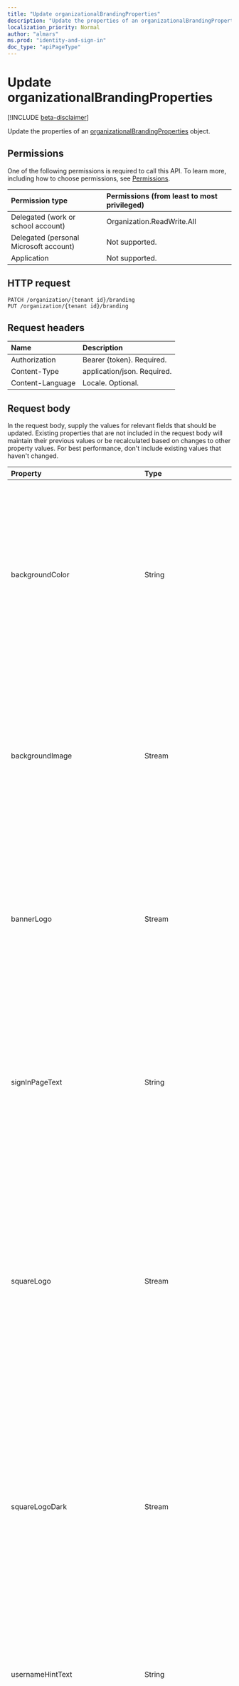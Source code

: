```yaml
---
title: "Update organizationalBrandingProperties"
description: "Update the properties of an organizationalBrandingProperties object."
localization_priority: Normal
author: "almars"
ms.prod: "identity-and-sign-in"
doc_type: "apiPageType"
---
```


# Update organizationalBrandingProperties

[!INCLUDE [beta-disclaimer](../../includes/beta-disclaimer.md)]

Update the properties of an [organizationalBrandingProperties](../resources/organizationalbrandingproperties.md) object.

## Permissions

One of the following permissions is required to call this API. To learn more, including how to choose permissions, see [Permissions](/graph/permissions-reference).

| Permission type                        | Permissions (from least to most privileged) |
|:---------------------------------------|:--------------------------------------------|
| Delegated (work or school account)     | Organization.ReadWrite.All |
| Delegated (personal Microsoft account) | Not supported. |
| Application                            | Not supported. |

## HTTP request

<!-- { "blockType": "ignored" } -->

```http
PATCH /organization/{tenant id}/branding
PUT /organization/{tenant id}/branding
```

## Request headers

| Name       | Description|
|:-----------|:-----------|
| Authorization | Bearer {token}. Required. |
| Content-Type  | application/json. Required.  |
| Content-Language  | Locale. Optional.  |

## Request body

In the request body, supply the values for relevant fields that should be updated. Existing properties that are not included in the request body will maintain their previous values or be recalculated based on changes to other property values. For best performance, don't include existing values that haven't changed.

| Property     | Type        | Description |
|:-------------|:------------|:------------|
|backgroundColor|String|Color that will appear in place of the background image in low-bandwidth connections. The primary color of your banner logo or your organization color is recommended to be used here. Specify this in hexadecimal (for example, white is #FFFFFF).|
|backgroundImage|Stream| Image that appears as the background of the sign in page. Allowed types are PNG or JPEG no larger than 1920 x 1080 pixels, and smaller than 300kb. A smaller image will reduce bandwidth requirements and make page loads more performant. |
|bannerLogo|Stream| A banner version of your company logo which appears appears on the sign-in page. Allowed types are PNG or JPEG no larger than 36 × 245 pixels. We recommend using a transparent image with no padding around the logo. |
|signInPageText|String|Text that appears at the bottom of the sign-in box. You can use this to communicate additional information, such as the phone number to your help desk or a legal statement. This text must be Unicode and not exceed 1024 characters.|
|squareLogo|Stream| Square version of your company logo that appears in Windows 10 out-of-box experiences (OOBE) and when Windows Autopilot is enabled for deployment. Allowed types are PNG or JPEG no larger than 240 ⅹ 240 pixels and no more than 10 KB in size. We recommend using a transparent image with no padding around the logo. |
|squareLogoDark|Stream| A dark square version of your company logo that appears in Windows 10 out-of-box experiences (OOBE) and when Windows Autopilot is enabled for deployment. Allowed types are PNG or JPEG no larger than 240 ⅹ 240 pixels and no more than 10 KB in size. We recommend using a transparent image with no padding around the logo. |
|usernameHintText|String|String that shows as the hint in the username textbox on the sign in screen. This text must be Unicode, without links or code, and can't exceed 64 characters.|
|customAccountResetCredentialsUrl|String| String of custom URL for reseting account credentials.This text must be Unicode and not exceed 128 characters.|
|customCannotAcessYourAccountText|String| String to replace the display text for the "Cannot access your account” hyperlink  inside of the sign-in form.This text must be Unicode and not exceed 256 characters.|
|customCannotAcessYourAccountUrl|String| String of custom URL to “Common URL“ field to replace Microsoft Self-Service Password Reset (SSPR) solution hyperlink.This text must be Unicode and not exceed 128 characters.|
|customForgotMyPasswordText|String| String to replace the default display text of "Forgot my password" hyperlink inside of the sign-in form. This text must be Unicode and not exceed 256 characters.|
|customPrivacyAndCookiesText|Edm.String|String to replace a default value of the Privacy and Cookies URL display text in the footer.This text must be Unicode and not exceed 256 characters.|
|customPrivacyAndCookiesUrl|String|String of custom URL to replace the default value of the Privacy and Cookies Url in the footer.This text must be Unicode and not exceed 128 characters.|
|customResetItNowText|String|String to replace the display text for the password reset solution hyperlink.This text must be Unicode and not exceed 256 characters.|
|customTermsofUseText|String|String to replace the display text for the Terms of Use” hyperlink in the footer. This text must be Unicode and not exceed 256 characters.|
|customTermsOfUseUrl|String| String of custom URL to replace the default value of the Terms of Use URL in the footer. This text must be Unicode and not exceed 128characters.|
|favicon|Stream| A custom browser icon (favicon) to replace a default “Microsoft logo” value utilizing AAD Company Branding blade.|
|faviconRelativeUrl|String| A read-only, relative link of the **favicon** property served via a CDN provider. Combine it with one value of the **cdnList** property to form the absolute URL. If the current CDN provider is down or responds with an error code, try with a different value of the **cdnList** property.|
|headerBackgroundColor|String| String containing RGB color that will enable admins customize the color of the header|
|loginPageTextVisibilitySettings|Microsoft.graph.loginPageTextVisibilitySettings|This is a complex type that represents the various texts that can be hidden on the login page for a tenant|

The **id** property is ignored when passed in.

## Response

If successful, this method returns a `204 OK` response code.

## Examples
### Example 1: Update default branding
If the branding already exists, `PATCH` will replace only the specified properties, leaving unspecified properties unchanged. 
#### Request

The following is an example of the request.

# [HTTP](#tab/http)
<!-- {
  "blockType": "request",
  "name": "update_organizationalbrandingproperties_1"
}-->

```http
PATCH https://graph.microsoft.com/beta/organization/d69179bf-f4a4-41a9-a9de-249c0f2efb1d/branding
Content-Type: application/json

{
    "signInPageText":"Default",
    "usernameHintText":"DefaultHint"
}
```
# [C#](#tab/csharp)
[!INCLUDE [sample-code](../includes/snippets/csharp/update-organizationalbrandingproperties-1-csharp-snippets.md)]
[!INCLUDE [sdk-documentation](../includes/snippets/snippets-sdk-documentation-link.md)]

# [JavaScript](#tab/javascript)
[!INCLUDE [sample-code](../includes/snippets/javascript/update-organizationalbrandingproperties-1-javascript-snippets.md)]
[!INCLUDE [sdk-documentation](../includes/snippets/snippets-sdk-documentation-link.md)]

# [Objective-C](#tab/objc)
[!INCLUDE [sample-code](../includes/snippets/objc/update-organizationalbrandingproperties-1-objc-snippets.md)]
[!INCLUDE [sdk-documentation](../includes/snippets/snippets-sdk-documentation-link.md)]

# [Java](#tab/java)
[!INCLUDE [sample-code](../includes/snippets/java/update-organizationalbrandingproperties-1-java-snippets.md)]
[!INCLUDE [sdk-documentation](../includes/snippets/snippets-sdk-documentation-link.md)]

---


#### Response
The following is an example of the response.

<!-- {
  "blockType": "response",
  "truncated": true,
  "@odata.type": "microsoft.graph.organizationalBrandingProperties"
} -->

```http
HTTP/1.1 204 OK
```

In this case, the values of the default branding are updated but no values are changed on any localization.

### Example 2: Update bannerLogo for default branding
The following request updates the banner logo for the default branding.
#### Request

The following is an example of the request.

<!-- {
  "blockType": "request",
  "name": "update_organizationalbrandingproperties_2"
}-->

```http
PATCH https://graph.microsoft.com/beta/organization/d69179bf-f4a4-41a9-a9de-249c0f2efb1d/branding/bannerLogo
Content-Type: image/jpeg

<Image>
```

#### Response
The following is an example of the response.

<!-- {
  "blockType": "response",
  "truncated": true,
  "@odata.type": "microsoft.graph.organizationalBrandingProperties"
} -->

```http
HTTP/1.1 204 No Content
```

### Example 3: Update localized branding
If **Content-Language** header is specified, the localization associated with **Content-Language** is first created if it doesn't already exist, and then updated using the specified values. The default branding is not changed.
#### Request

The following is an example of the request.
<!-- {
  "blockType": "request",
  "name": "update_organizationalbrandingproperties_3"
}-->

```http
PATCH https://graph.microsoft.com/beta/organization/d69179bf-f4a4-41a9-a9de-249c0f2efb1d/branding
Content-Type: application/json
Content-Language: fr

{
    "backgroundColor":"#FFFF33"
}
```

#### Response
The following is an example of the response.

<!-- {
  "blockType": "response",
  "truncated": true,
  "@odata.type": "microsoft.graph.organizationalBrandingProperties"
} -->

```http
HTTP/1.1 204 No Content
```

Following this request, the `fr` localization is updated with the new value of **backgroundColor**, but no change is made to the default branding.

### Example 4: Replace default branding and all localizations
If the branding already exists, `PUT` will replace the default branding and any localizations.
#### Request

The following is an example of the request.

# [HTTP](#tab/http)
<!-- {
  "blockType": "request",
  "name": "update_organizationalbrandingproperties_4"
}-->

```http
PUT https://graph.microsoft.com/beta/organization/d69179bf-f4a4-41a9-a9de-249c0f2efb1d/branding
Content-Type: application/json
Content-Language: fr

{
    "backgroundColor":"#FFFF33"
}
```
# [C#](#tab/csharp)
[!INCLUDE [sample-code](../includes/snippets/csharp/update-organizationalbrandingproperties-4-csharp-snippets.md)]
[!INCLUDE [sdk-documentation](../includes/snippets/snippets-sdk-documentation-link.md)]

# [JavaScript](#tab/javascript)
[!INCLUDE [sample-code](../includes/snippets/javascript/update-organizationalbrandingproperties-4-javascript-snippets.md)]
[!INCLUDE [sdk-documentation](../includes/snippets/snippets-sdk-documentation-link.md)]

# [Objective-C](#tab/objc)
[!INCLUDE [sample-code](../includes/snippets/objc/update-organizationalbrandingproperties-4-objc-snippets.md)]
[!INCLUDE [sdk-documentation](../includes/snippets/snippets-sdk-documentation-link.md)]

# [Java](#tab/java)
[!INCLUDE [sample-code](../includes/snippets/java/update-organizationalbrandingproperties-4-java-snippets.md)]
[!INCLUDE [sdk-documentation](../includes/snippets/snippets-sdk-documentation-link.md)]

---


#### Response
The following is an example of the response.

<!-- {
  "blockType": "response",
  "truncated": true,
  "@odata.type": "microsoft.graph.organizationalBrandingProperties"
} -->

```http
HTTP/1.1 204 No Content
```

Following this request, the default branding has only the **backgroundColor** specified and has exactly one localization with the **id** `fr`, also with the **backgroundColor** set.
<!-- uuid: 16cd6b66-4b1a-43a1-adaf-3a886856ed98
2019-02-04 14:57:30 UTC -->
<!-- {
  "type": "#page.annotation",
  "description": "Update organizationalbrandingproperties",
  "keywords": "",
  "section": "documentation",
  "tocPath": ""
}-->
